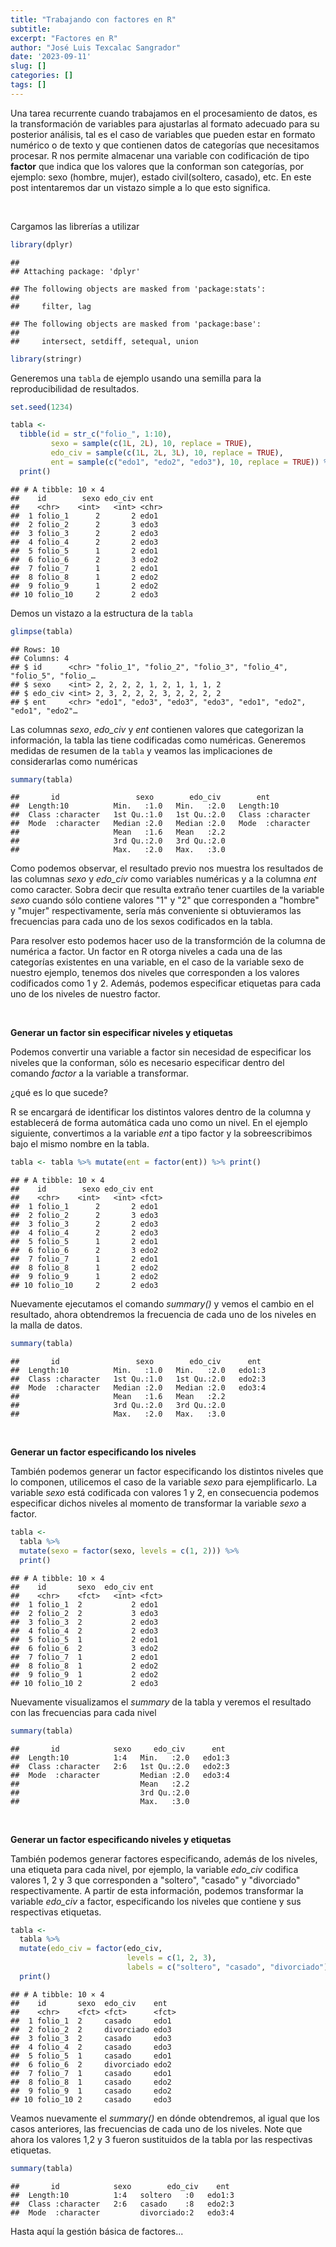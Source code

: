 ```yaml
---
title: "Trabajando con factores en R"
subtitle:
excerpt: "Factores en R"
author: "José Luis Texcalac Sangrador"
date: '2023-09-11'
slug: []
categories: []
tags: []
---
```


Una tarea recurrente cuando trabajamos en el procesamiento de datos, es la transformación de variables para ajustarlas al formato adecuado para su posterior análisis, tal es el caso de variables que pueden estar en formato numérico o de texto y que contienen datos de categorías que necesitamos procesar. R nos permite almacenar una variable con codificación de tipo **factor** que indica que los valores que la conforman son categorías, por ejemplo: sexo (hombre, mujer), estado civil(soltero, casado), etc. En este post intentaremos dar un vistazo simple a lo que esto significa.

&nbsp;

Cargamos las librerías a utilizar


```r
library(dplyr)
```

```
## 
## Attaching package: 'dplyr'
```

```
## The following objects are masked from 'package:stats':
## 
##     filter, lag
```

```
## The following objects are masked from 'package:base':
## 
##     intersect, setdiff, setequal, union
```

```r
library(stringr)
```

Generemos una `tabla` de ejemplo usando una semilla para la reproducibilidad de 
resultados.


```r
set.seed(1234)

tabla <- 
  tibble(id = str_c("folio_", 1:10), 
         sexo = sample(c(1L, 2L), 10, replace = TRUE), 
         edo_civ = sample(c(1L, 2L, 3L), 10, replace = TRUE), 
         ent = sample(c("edo1", "edo2", "edo3"), 10, replace = TRUE)) %>% 
  print()
```

```
## # A tibble: 10 × 4
##    id        sexo edo_civ ent  
##    <chr>    <int>   <int> <chr>
##  1 folio_1      2       2 edo1 
##  2 folio_2      2       3 edo3 
##  3 folio_3      2       2 edo3 
##  4 folio_4      2       2 edo3 
##  5 folio_5      1       2 edo1 
##  6 folio_6      2       3 edo2 
##  7 folio_7      1       2 edo1 
##  8 folio_8      1       2 edo2 
##  9 folio_9      1       2 edo2 
## 10 folio_10     2       2 edo3
```

Demos un vistazo a la estructura de la `tabla`


```r
glimpse(tabla)
```

```
## Rows: 10
## Columns: 4
## $ id      <chr> "folio_1", "folio_2", "folio_3", "folio_4", "folio_5", "folio_…
## $ sexo    <int> 2, 2, 2, 2, 1, 2, 1, 1, 1, 2
## $ edo_civ <int> 2, 3, 2, 2, 2, 3, 2, 2, 2, 2
## $ ent     <chr> "edo1", "edo3", "edo3", "edo3", "edo1", "edo2", "edo1", "edo2"…
```

Las columnas *sexo*, *edo_civ* y *ent* contienen valores que categorizan la 
información, la tabla las tiene codificadas como numéricas. Generemos medidas de 
resumen de la `tabla` y veamos las implicaciones de considerarlas como numéricas


```r
summary(tabla)
```

```
##       id                 sexo        edo_civ        ent           
##  Length:10          Min.   :1.0   Min.   :2.0   Length:10         
##  Class :character   1st Qu.:1.0   1st Qu.:2.0   Class :character  
##  Mode  :character   Median :2.0   Median :2.0   Mode  :character  
##                     Mean   :1.6   Mean   :2.2                     
##                     3rd Qu.:2.0   3rd Qu.:2.0                     
##                     Max.   :2.0   Max.   :3.0
```

Como podemos observar, el resultado previo nos muestra los resultados de las 
columnas *sexo* y *edo_civ* como variables numéricas y a la columna *ent* como 
caracter. Sobra decir que resulta extraño tener cuartiles de la variable *sexo* 
cuando sólo contiene valores "1" y "2" que corresponden a "hombre" y "mujer" 
respectivamente, sería más conveniente si obtuvieramos las frecuencias para cada 
uno de los sexos codificados en la tabla.

Para resolver esto podemos hacer uso de la transformción de la columna de 
numérica a factor. Un factor en R otorga niveles a cada una de las categorías 
existentes en una variable, en el caso de la variable sexo de nuestro ejemplo, 
tenemos dos niveles que corresponden a los valores codificados como 1 y 2. 
Además, podemos especificar etiquetas para cada uno de los niveles de nuestro factor.

&nbsp;

**Generar un factor sin especificar niveles y etiquetas**

Podemos convertir una variable a factor sin necesidad de especificar los niveles 
que la conforman, sólo es necesario especificar dentro del comando _factor_ a la 
variable a transformar.

¿qué es lo que sucede?

R se encargará de identificar los distintos valores dentro de la columna y 
establecerá de forma automática cada uno como un nivel. En el ejemplo siguiente, 
convertimos a la variable _ent_ a tipo factor y la sobreescribimos bajo el mismo 
nombre en la tabla.


```r
tabla <- tabla %>% mutate(ent = factor(ent)) %>% print()
```

```
## # A tibble: 10 × 4
##    id        sexo edo_civ ent  
##    <chr>    <int>   <int> <fct>
##  1 folio_1      2       2 edo1 
##  2 folio_2      2       3 edo3 
##  3 folio_3      2       2 edo3 
##  4 folio_4      2       2 edo3 
##  5 folio_5      1       2 edo1 
##  6 folio_6      2       3 edo2 
##  7 folio_7      1       2 edo1 
##  8 folio_8      1       2 edo2 
##  9 folio_9      1       2 edo2 
## 10 folio_10     2       2 edo3
```

Nuevamente ejecutamos el comando _summary()_ y vemos el cambio en el resultado,
ahora obtendremos la frecuencia de cada uno de los niveles en la malla de datos.


```r
summary(tabla)
```

```
##       id                 sexo        edo_civ      ent   
##  Length:10          Min.   :1.0   Min.   :2.0   edo1:3  
##  Class :character   1st Qu.:1.0   1st Qu.:2.0   edo2:3  
##  Mode  :character   Median :2.0   Median :2.0   edo3:4  
##                     Mean   :1.6   Mean   :2.2           
##                     3rd Qu.:2.0   3rd Qu.:2.0           
##                     Max.   :2.0   Max.   :3.0
```

&nbsp;

**Generar un factor especificando los niveles**

También podemos generar un factor especificando los distintos niveles que lo
componen, utilicemos el caso de la variable *sexo* para ejemplificarlo. La
variable _sexo_ está codificada con valores 1 y 2, en consecuencia podemos 
especificar dichos niveles al momento de transformar la variable _sexo_ a factor.


```r
tabla <- 
  tabla %>% 
  mutate(sexo = factor(sexo, levels = c(1, 2))) %>% 
  print()
```

```
## # A tibble: 10 × 4
##    id       sexo  edo_civ ent  
##    <chr>    <fct>   <int> <fct>
##  1 folio_1  2           2 edo1 
##  2 folio_2  2           3 edo3 
##  3 folio_3  2           2 edo3 
##  4 folio_4  2           2 edo3 
##  5 folio_5  1           2 edo1 
##  6 folio_6  2           3 edo2 
##  7 folio_7  1           2 edo1 
##  8 folio_8  1           2 edo2 
##  9 folio_9  1           2 edo2 
## 10 folio_10 2           2 edo3
```

Nuevamente visualizamos el _summary_ de la tabla y veremos el resultado con las 
frecuencias para cada nivel


```r
summary(tabla)
```

```
##       id            sexo     edo_civ      ent   
##  Length:10          1:4   Min.   :2.0   edo1:3  
##  Class :character   2:6   1st Qu.:2.0   edo2:3  
##  Mode  :character         Median :2.0   edo3:4  
##                           Mean   :2.2           
##                           3rd Qu.:2.0           
##                           Max.   :3.0
```

&nbsp;

**Generar un factor especificando niveles y etiquetas**

También podemos generar factores especificando, además de los niveles, una
etiqueta para cada nivel, por ejemplo, la variable *edo_civ* codifica
valores 1, 2 y 3 que corresponden a "soltero", "casado" y "divorciado"
respectivamente. A partir de esta información, podemos transformar la variable
*edo_civ* a factor, especificando los niveles que contiene y sus respectivas
etiquetas.


```r
tabla <- 
  tabla %>% 
  mutate(edo_civ = factor(edo_civ, 
                          levels = c(1, 2, 3), 
                          labels = c("soltero", "casado", "divorciado"))) %>% 
  print()
```

```
## # A tibble: 10 × 4
##    id       sexo  edo_civ    ent  
##    <chr>    <fct> <fct>      <fct>
##  1 folio_1  2     casado     edo1 
##  2 folio_2  2     divorciado edo3 
##  3 folio_3  2     casado     edo3 
##  4 folio_4  2     casado     edo3 
##  5 folio_5  1     casado     edo1 
##  6 folio_6  2     divorciado edo2 
##  7 folio_7  1     casado     edo1 
##  8 folio_8  1     casado     edo2 
##  9 folio_9  1     casado     edo2 
## 10 folio_10 2     casado     edo3
```

Veamos nuevamente el *summary()* en dónde obtendremos, al igual que los casos
anteriores, las frecuencias de cada uno de los niveles. Note que ahora los
valores 1,2 y 3 fueron sustituidos de la tabla por las respectivas etiquetas.


```r
summary(tabla)
```

```
##       id            sexo        edo_civ    ent   
##  Length:10          1:4   soltero   :0   edo1:3  
##  Class :character   2:6   casado    :8   edo2:3  
##  Mode  :character         divorciado:2   edo3:4
```

Hasta aquí la gestión básica de factores...

